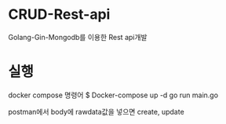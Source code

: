 # CRUD-Rest-api
Golang-Gin-Mongodb를 이용한 Rest api개발 

# 실행 
docker compose 명령어
$ Docker-compose up -d
go run main.go

postman에서 body에 rawdata값을 넣으면 create, update



